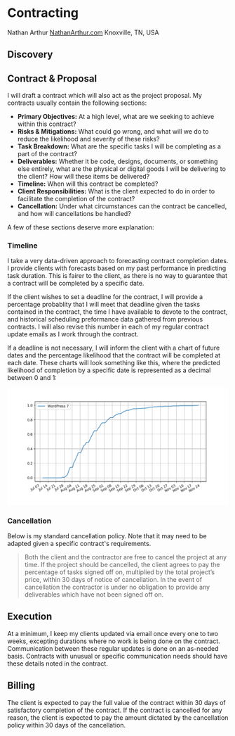 # Contracting

Nathan Arthur
[NathanArthur.com](http://www.nathanarthur.com/)
Knoxville, TN, USA

## Discovery

## Contract & Proposal

I will draft a contract which will also act as the project proposal. My contracts usually contain the following sections:

- **Primary Objectives:** At a high level, what are we seeking to achieve within this contract?
- **Risks & Mitigations:** What could go wrong, and what will we do to reduce the likelihood and severity of these risks?
- **Task Breakdown:** What are the specific tasks I will be completing as a part of the contract?
- **Deliverables:** Whether it be code, designs, documents, or something else entirely, what are the physical or digital goods I will be delivering to the client? How will these items be delivered?
- **Timeline:** When will this contract be completed?
- **Client Responsibilities:** What is the client expected to do in order to facilitate the completion of the contract?
- **Cancellation:** Under what circumstances can the contract be cancelled, and how will cancellations be handled?

A few of these sections deserve more explanation:

### Timeline

I take a very data-driven approach to forecasting contract completion dates. I provide clients with forecasts based on my past performance in predicting task duration. This is fairer to the client, as there is no way to guarantee that a contract will be completed by a specific date.

If the client wishes to set a deadline for the contract, I will provide a percentage probablity that I will meet that deadline given the tasks contained in the contract, the time I have available to devote to the contract, and historical scheduling preformance data gathered from previous contracts. I will also revise this number in each of my regular contract update emails as I work through the contract.

If a deadline is not necessary, I will inform the client with a chart of future dates and the percentage likelihood that the contract will be completed at each date. These charts will look something like this, where the predicted likelihood of completion by a specific date is represented as a decimal between 0 and 1:

![Forecast Chart](forecast-2.png)

### Cancellation

Below is my standard cancellation policy. Note that it may need to be adapted given a specific contract's requirements.

> Both the client and the contractor are free to cancel the project at any time. If the project should be cancelled, the client agrees to pay the percentage of tasks signed off on, multiplied by the total project’s price, within 30 days of notice of cancellation. In the event of cancellation the contractor is under no obligation to provide any deliverables which have not been signed off on.

## Execution

At a minimum, I keep my clients updated via email once every one to two weeks, excepting durations where no work is being done on the contract. Communication between these regular updates is done on an as-needed basis. Contracts with unusual or specific communication needs should have these details noted in the contract.

## Billing

The client is expected to pay the full value of the contract within 30 days of satisfactory completion of the contract. If the contract is cancelled for any reason, the client is expected to pay the amount dictated by the cancellation policy within 30 days of the cancellation.
